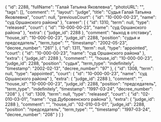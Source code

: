 {
    "id": 2288,
    "fullName": "Галай Татьяна Яковлевна",
    "photoURL": "",
    "tags": [],
    "comment": "",
    "layout": "judge",
    "title": "Судья Галай Татьяна Яковлевна",
    "court": null,
    "previousCourt": {
        "id": "10-000-00-23",
        "name": "суд Оршанского района"
    },
    "career": [
        {
            "id": 1310,
            "term": null,
            "type": "released",
            "court": {
                "id": "10-000-00-23",
                "name": "суд Оршанского района"
            },
            "extra": {
                "judge_id": 2288
            },
            "comment": "выход в отставку",
            "house_id": "10-000-00-23",
            "judge_id": 2288,
            "position": "судья и председатель",
            "term_type": "",
            "timestamp": "2002-05-23",
            "decree_number": "261"
        },
        {
            "id": 1311,
            "term": null,
            "type": "appointed",
            "court": {
                "id": "10-000-00-23",
                "name": "суд Оршанского района"
            },
            "extra": {
                "judge_id": 2288
            },
            "comment": "",
            "house_id": "10-000-00-23",
            "judge_id": 2288,
            "position": "судья",
            "term_type": "indefinitely",
            "timestamp": "2002-02-13",
            "decree_number": "97"
        },
        {
            "id": 1308,
            "term": null,
            "type": "appointed",
            "court": {
                "id": "10-000-00-23",
                "name": "суд Оршанского района"
            },
            "extra": {
                "judge_id": 2288
            },
            "comment": "",
            "house_id": "10-000-00-23",
            "judge_id": 2288,
            "position": "председатель",
            "term_type": "indefinitely",
            "timestamp": "1997-03-24",
            "decree_number": "208"
        },
        {
            "id": 1309,
            "term": null,
            "type": "released",
            "court": {
                "id": "02-010-03-01",
                "name": "суд Дубровенского района"
            },
            "extra": {
                "judge_id": 2288
            },
            "comment": "",
            "house_id": "02-010-03-01",
            "judge_id": 2288,
            "position": "председатель",
            "term_type": "",
            "timestamp": "1997-03-24",
            "decree_number": "208"
        }
    ]
}